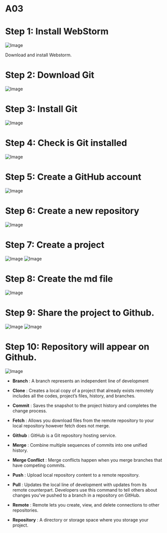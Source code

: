 # A03

# Step 1: Install WebStorm 

![Image](https://github.com/bt2626/A03/blob/master/webstrom.jpg)

Download and install Webstorm.

# Step 2: Download Git

![Image](https://github.com/bt2626/A03/blob/master/git.jpg)

# Step 3: Install Git

![Image](https://github.com/bt2626/A03/blob/master/install%20page.jpg)

# Step 4: Check is Git installed 

![Image](https://github.com/bt2626/A03/blob/master/terminal.jpg)

# Step 5: Create a GitHub account

![Image](https://github.com/bt2626/A03/blob/master/create%20acc.jpg)

# Step 6: Create a new repository

![Image](https://github.com/bt2626/A03/blob/master/repository.jpg)

# Step 7: Create a project

![Image](https://github.com/bt2626/A03/blob/master/Welcome%20page.jpg)
![Image](https://github.com/bt2626/A03/blob/master/project.jpg)

# Step 8: Create the md file

![Image](https://github.com/bt2626/A03/blob/master/create%20md.jpg)

# Step 9: Share the project to Github.

![Image](https://github.com/bt2626/A03/blob/master/github.jpg)
![Image](https://github.com/bt2626/A03/blob/master/share%20projct.jpg)


# Step 10: Repository will appear on Github.

![Image](https://github.com/bt2626/A03/blob/master/github%20rep.jpg)








* **Branch**  : A branch represents an independent line of development

* **Clone** :  Creates a local copy of a project that already exists remotely includes all the codes, project’s files, history, and branches.

* **Commit** :  Saves the snapshot to the project history and completes the change process.

* **Fetch** :  Allows you download files from the remote repository to your local repository however fetch does not merge.

* **Github** : GitHub is a Git repository hosting service.

* **Merge** : Combine multiple sequences of commits into one unified history. 

* **Merge Conflict** :  Merge conflicts happen when you merge branches that have competing commits.

* **Push** : Upload local repository content to a remote repository. 

* **Pull** :  Updates the local line of development with updates from its remote counterpart. Developers use this command to tell others about changes you've pushed to a branch in a repository on GitHub.

* **Remote** : Remote lets you create, view, and delete connections to other repositories.

* **Repository** :  A directory or storage space where you storage your project.
